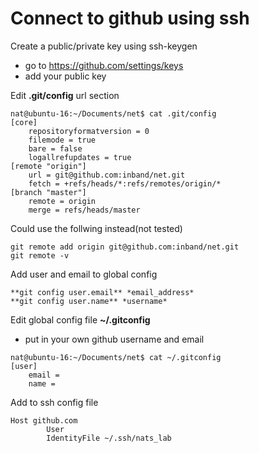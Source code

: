 # Connect to github using ssh 

Create a public/private key using ssh-keygen

 - go to https://github.com/settings/keys
 - add your public key

Edit **.git/config** url section 

```
nat@ubuntu-16:~/Documents/net$ cat .git/config 
[core]
	repositoryformatversion = 0
	filemode = true
	bare = false
	logallrefupdates = true
[remote "origin"]
	url = git@github.com:inband/net.git
	fetch = +refs/heads/*:refs/remotes/origin/*
[branch "master"]
	remote = origin
	merge = refs/heads/master

```
Could use the follwing instead(not tested)

```
git remote add origin git@github.com:inband/net.git
git remote -v
```


Add user and email to global config
```
**git config user.email** *email_address* 
**git config user.name** *username* 
```

Edit global config file **~/.gitconfig**
 - put in your own github username and email  

```
nat@ubuntu-16:~/Documents/net$ cat ~/.gitconfig 
[user]
	email = 
	name = 

```

Add to ssh config file 

```
Host github.com
        User 
        IdentityFile ~/.ssh/nats_lab
```

